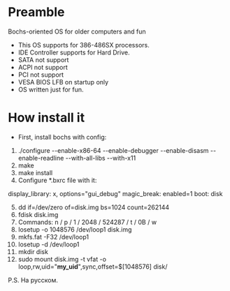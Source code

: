 # Preamble
Bochs-oriented OS for older computers and fun

* This OS supports for 386-486SX processors.
* IDE Controller supports for Hard Drive.
* SATA not support
* ACPI not support
* PCI not support
* VESA BIOS LFB on startup only
* OS written just for fun.

# How install it

* First, install bochs with config:

1. ./configure --enable-x86-64 --enable-debugger --enable-disasm --enable-readline --with-all-libs --with-x11
2. make
3. make install
4. Configure *.bxrc file with it:

  display_library: x, options="gui_debug"
  magic_break: enabled=1
  boot: disk
  
5. dd if=/dev/zero of=disk.img bs=1024 count=262144
6. fdisk disk.img
7. Commands: n / p / 1 / 2048 / 524287 / t / 0B / w
8. losetup -o 1048576 /dev/loop1 disk.img
9. mkfs.fat -F32 /dev/loop1
10. losetup -d /dev/loop1
11. mkdir disk
12. sudo mount disk.img -t vfat -o loop,rw,uid="__my_uid__",sync,offset=$[1048576] disk/

P.S. На русском.
